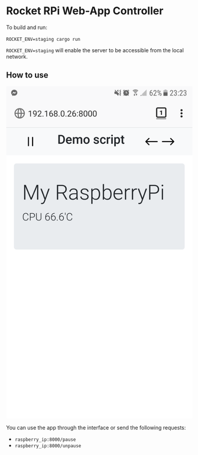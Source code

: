 # Rocket RPi Web-App Controller

To build and run:

`ROCKET_ENV=staging cargo run`

`ROCKET_ENV=staging` will enable the server to be accessible from the local network. 

## How to use

![alt text](doc/screenshot.png)

You can use the app through the interface or send the following requests:

- `raspberry_ip:8000/pause`
- `raspberry_ip:8000/unpause`